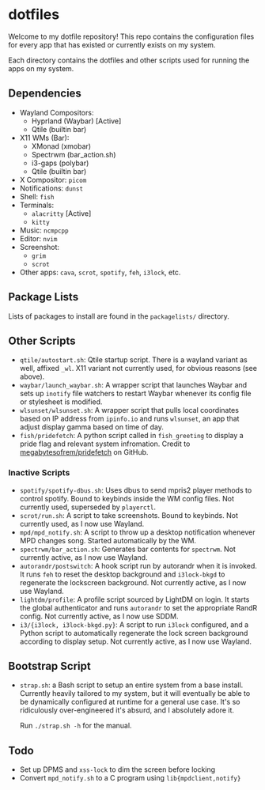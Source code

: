 # dotfiles

Welcome to my dotfile repository! This repo contains the configuration files for every app that has existed or currently exists on my system.

Each directory contains the dotfiles and other scripts used for running the apps on my system.

## Dependencies

- Wayland Compositors:
  - Hyprland (Waybar) [Active]
  - Qtile (builtin bar)
- X11 WMs (Bar):
  - XMonad (xmobar)
  - Spectrwm (bar_action.sh)
  - i3-gaps (polybar)
  - Qtile (builtin bar)
- X Compositor: `picom`
- Notifications: `dunst`
- Shell: `fish`
- Terminals:
  - `alacritty` [Active]
  - `kitty`
- Music: `ncmpcpp`
- Editor: `nvim`
- Screenshot:
  - `grim`
  - `scrot`
- Other apps: `cava`, `scrot`, `spotify`, `feh`, `i3lock`, etc.

## Package Lists

Lists of packages to install are found in the `packagelists/` directory.

## Other Scripts

- `qtile/autostart.sh`: Qtile startup script. There is a wayland variant as well, affixed `_wl`. X11 variant not currently used, for obvious reasons (see above).
- `waybar/launch_waybar.sh`: A wrapper script that launches Waybar and sets up `inotify` file watchers to restart Waybar whenever its config file or stylesheet is modified.
- `wlsunset/wlsunset.sh`: A wrapper script that pulls local coordinates based on IP address from `ipinfo.io` and runs `wlsunset`, an app that adjust display gamma based on time of day.
- `fish/pridefetch`: A python script called in `fish_greeting` to display a pride flag and relevant system infromation. Credit to [megabytesofrem/pridefetch](https://github.com/megabytesofrem/pridefetch) on GitHub.

### Inactive Scripts

- `spotify/spotify-dbus.sh`: Uses dbus to send mpris2 player methods to control spotify. Bound to keybinds inside the WM config files. Not currently used, superseded by `playerctl`.
- `scrot/run.sh`: A script to take screenshots. Bound to keybinds. Not currently used, as I now use Wayland.
- `mpd/mpd_notify.sh`: A script to throw up a desktop notification whenever MPD changes song.
Started automatically by the WM.
- `spectrwm/bar_action.sh`: Generates bar contents for `spectrwm`. Not currently active, as I now use Wayland.
- `autorandr/postswitch`: A hook script run by autorandr when it is invoked. It runs `feh` to reset the desktop background and `i3lock-bkgd` to regenerate the lockscreen background. Not currently active, as I now use Wayland.
- `lightdm/profile`: A profile script sourced by LightDM on login. It starts the global authenticator and runs `autorandr` to set the appropriate RandR config. Not currently active, as I now use SDDM.
- `i3/{i3lock, i3lock-bkgd.py}`: A script to run `i3lock` configured, and a Python script to automatically regenerate the lock screen background according to display setup. Not currently active, as I now use Wayland.

## Bootstrap Script

- `strap.sh`: a Bash script to setup an entire system from a base install.
  Currently heavily tailored to my system, but it will eventually be able to be dynamically configured at runtime for a general use case.
  It's so ridiculously over-engineered it's absurd, and I absolutely adore it.
  
  Run `./strap.sh -h` for the manual.

## Todo

- Set up DPMS and `xss-lock` to dim the screen before locking
- Convert `mpd_notify.sh` to a C program using `lib{mpdclient,notify}`
